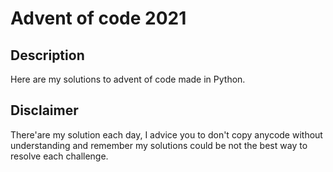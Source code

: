 # Advent of code 2021

## Description

Here are my solutions to advent of code made in Python.

## Disclaimer

There'are my solution each day, I advice you to don't copy anycode without understanding and remember my solutions could be not the best way to resolve each challenge.
